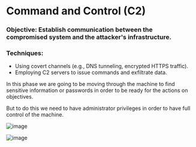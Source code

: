 # Command and Control (C2)

### Objective: Establish communication between the compromised system and the attacker's infrastructure.
### Techniques:
  - Using covert channels (e.g., DNS tunneling, encrypted HTTPS traffic).
  - Employing C2 servers to issue commands and exfiltrate data.

In this phase we are going to be moving through the machine to find sensitive information or passwords in order to be ready for the actions on objectives.

But to do this we need to have administrator privileges in order to have full control of the machine.

![image](https://github.com/user-attachments/assets/de00cdae-8ba3-4f14-85c2-a5f06524768d)

![image](https://github.com/user-attachments/assets/91d73348-343b-48fe-ab28-99052de43b65)
